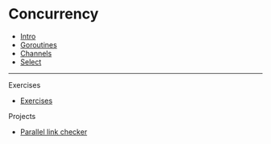 # Concurrency

* [Intro](Intro.md)
* [Goroutines](goroutines/README.md)
* [Channels](channels/README.md)
* [Select](select/README.md)

----

Exercises

* [Exercises](Exercises.md)

Projects

* [Parallel link checker](LinkChecker.md)
